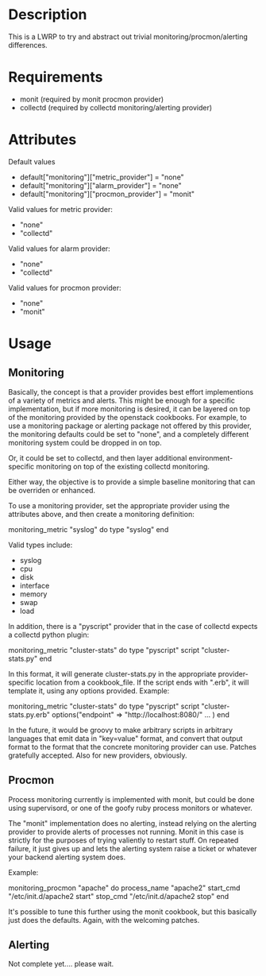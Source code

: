 Description
===========

This is a LWRP to try and abstract out trivial monitoring/procmon/alerting
differences.


Requirements
============

 * monit (required by monit procmon provider)
 * collectd (required by collectd monitoring/alerting provider)

Attributes
==========

Default values

 * default["monitoring"]["metric_provider"] = "none"
 * default["monitoring"]["alarm_provider"] = "none"
 * default["monitoring"]["procmon_provider"] = "monit"

Valid values for metric provider:

 * "none"
 * "collectd"

Valid values for alarm provider:

 * "none"
 * "collectd"

Valid values for procmon provider:

 * "none"
 * "monit"

Usage
=====

Monitoring
----------

Basically, the concept is that a provider provides best effort
implementions of a variety of metrics and alerts.  This might be
enough for a specific implementation, but if more monitoring is
desired, it can be layered on top of the monitoring provided by the
openstack cookbooks.  For example, to use a monitoring package or
alerting package not offered by this provider, the monitoring defaults
could be set to "none", and a completely different monitoring system
could be dropped in on top.

Or, it could be set to collectd, and then layer additional
environment-specific monitoring on top of the existing collectd
monitoring.

Either way, the objective is to provide a simple baseline monitoring
that can be overriden or enhanced.

To use a monitoring provider, set the appropriate provider using the
attributes above, and then create a monitoring definition:

  monitoring_metric "syslog" do
    type "syslog"
  end

Valid types include:

 * syslog
 * cpu
 * disk
 * interface
 * memory
 * swap
 * load

In addition, there is a "pyscript" provider that in the case of collectd
expects a collectd python plugin:

  monitoring_metric "cluster-stats" do
    type "pyscript"
    script "cluster-stats.py"
  end

In this format, it will generate cluster-stats.py in the appropriate
provider-specific location from a cookbook_file.  If the script ends
with ".erb", it will template it, using any options provided.
Example:

  monitoring_metric "cluster-stats" do
    type "pyscript"
    script "cluster-stats.py.erb"
    options("endpoint" => "http://localhost:8080/" ... )
  end

In the future, it would be groovy to make arbitrary scripts in
arbitrary languages that emit data in "key=value" format, and convert
that output format to the format that the concrete monitoring provider
can use.  Patches gratefully accepted.  Also for new providers, obviously.

Procmon
-------

Process monitoring currently is implemented with monit, but could be
done using supervisord, or one of the goofy ruby process monitors or
whatever.

The "monit" implementation does no alerting, instead relying on the
alerting provider to provide alerts of processes not running.  Monit
in this case is strictly for the purposes of trying valiently to
restart stuff.  On repeated failure, it just gives up and lets the
alerting system raise a ticket or whatever your backend alerting
system does.

Example:

  monitoring_procmon "apache" do
    process_name "apache2"
    start_cmd "/etc/init.d/apache2 start"
    stop_cmd "/etc/init.d/apache2 stop"
  end

It's possible to tune this further using the monit cookbook, but this
basically just does the defaults.  Again, with the welcoming patches.

Alerting
--------

Not complete yet.... please wait.
